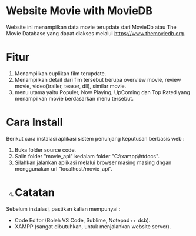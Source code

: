 # Website Movie with MovieDB
Website ini menampilkan data movie terupdate dari MovieDb atau The Movie Database yang dapat diakses melalui https://www.themoviedb.org.
# Fitur
1. Menampilkan cuplikan film terupdate.
2. Menampilkan detail dari fim tersebut berupa overview movie, review movie, video(trailer, teaser, dll), similar movie.
3. menu utama yaitu Populer, Now Playing, UpComing dan Top Rated yang menampilkan movie berdasarkan menu tersebut.
# Cara Install
Berikut cara instalasi aplikasi sistem penunjang keputusan berbasis web :
1. Buka folder source code.
3. Salin folder "movie_api" kedalam folder "C:\xampp\htdocs".
4. Silahkan jalankan aplikasi melalui browser masing masing dngan menggunakan url “localhost/movie_api”.
5. # Catatan
Sebelum instalasi, pastikan kalian mempunyai :
* Code Editor (Boleh VS Code, Sublime, Notepad++ dsb).
* XAMPP (sangat dibutuhkan, untuk menjalankan website server).

